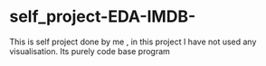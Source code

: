 # self_project-EDA-IMDB-
This is self project done by me , in this project I have not used any visualisation. Its purely code base program 
